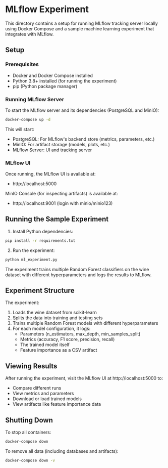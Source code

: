 # MLflow Experiment

This directory contains a setup for running MLflow tracking server locally using Docker Compose and a sample machine learning experiment that integrates with MLflow.

## Setup

### Prerequisites

- Docker and Docker Compose installed
- Python 3.8+ installed (for running the experiment)
- pip (Python package manager)

### Running MLflow Server

To start the MLflow server and its dependencies (PostgreSQL and MinIO):

```bash
docker-compose up -d
```

This will start:
- PostgreSQL: For MLflow's backend store (metrics, parameters, etc.)
- MinIO: For artifact storage (models, plots, etc.)
- MLflow Server: UI and tracking server

### MLflow UI

Once running, the MLflow UI is available at:
- http://localhost:5000

MinIO Console (for inspecting artifacts) is available at:
- http://localhost:9001 (login with minio/minio123)

## Running the Sample Experiment

1. Install Python dependencies:
```bash
pip install -r requirements.txt
```

2. Run the experiment:
```bash
python ml_experiment.py
```

The experiment trains multiple Random Forest classifiers on the wine dataset with different hyperparameters and logs the results to MLflow.

## Experiment Structure

The experiment:
1. Loads the wine dataset from scikit-learn
2. Splits the data into training and testing sets
3. Trains multiple Random Forest models with different hyperparameters
4. For each model configuration, it logs:
   - Parameters (n_estimators, max_depth, min_samples_split)
   - Metrics (accuracy, F1 score, precision, recall)
   - The trained model itself
   - Feature importance as a CSV artifact

## Viewing Results

After running the experiment, visit the MLflow UI at http://localhost:5000 to:
- Compare different runs
- View metrics and parameters
- Download or load trained models
- View artifacts like feature importance data

## Shutting Down

To stop all containers:

```bash
docker-compose down
```

To remove all data (including databases and artifacts):

```bash
docker-compose down -v
```